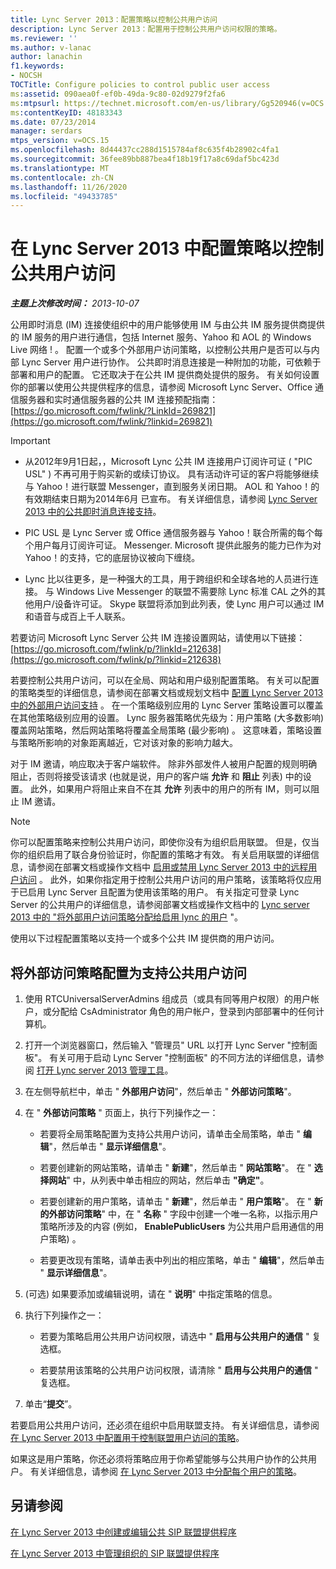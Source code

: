 ```yaml
---
title: Lync Server 2013：配置策略以控制公共用户访问
description: Lync Server 2013：配置用于控制公共用户访问权限的策略。
ms.reviewer: ''
ms.author: v-lanac
author: lanachin
f1.keywords:
- NOCSH
TOCTitle: Configure policies to control public user access
ms:assetid: 090aea0f-ef0b-49da-9c80-02d9279f2fa6
ms:mtpsurl: https://technet.microsoft.com/en-us/library/Gg520946(v=OCS.15)
ms:contentKeyID: 48183343
ms.date: 07/23/2014
manager: serdars
mtps_version: v=OCS.15
ms.openlocfilehash: 8d44437cc288d1515784af8c635f4b28902c4fa1
ms.sourcegitcommit: 36fee89bb887bea4f18b19f17a8c69daf5bc423d
ms.translationtype: MT
ms.contentlocale: zh-CN
ms.lasthandoff: 11/26/2020
ms.locfileid: "49433785"
---
```

# <a name="configure-policies-to-control-public-user-access-in-lync-server-2013"></a>在 Lync Server 2013 中配置策略以控制公共用户访问

<div data-xmlns="http://www.w3.org/1999/xhtml">

<div class="topic" data-xmlns="http://www.w3.org/1999/xhtml" data-msxsl="urn:schemas-microsoft-com:xslt" data-cs="https://msdn.microsoft.com/">

<div data-asp="https://msdn2.microsoft.com/asp">



</div>

<div id="mainSection">

<div id="mainBody">

<span> </span>

_**主题上次修改时间：** 2013-10-07_

公用即时消息 (IM) 连接使组织中的用户能够使用 IM 与由公共 IM 服务提供商提供的 IM 服务的用户进行通信，包括 Internet 服务、Yahoo 和 AOL 的 Windows Live 网络 \! 。 配置一个或多个外部用户访问策略，以控制公共用户是否可以与内部 Lync Server 用户进行协作。 公共即时消息连接是一种附加的功能，可依赖于部署和用户的配置。 它还取决于在公共 IM 提供商处提供的服务。 有关如何设置你的部署以使用公共提供程序的信息，请参阅 Microsoft Lync Server、Office 通信服务器和实时通信服务器的公共 IM 连接预配指南： [https://go.microsoft.com/fwlink/?LinkId=269821](https://go.microsoft.com/fwlink/?linkid=269821)

<div>


> [!IMPORTANT]  
> <UL>
> <LI>
> <P>从2012年9月1日起，，Microsoft Lync 公共 IM 连接用户订阅许可证 ( "PIC USL" ) 不再可用于购买新的或续订协议。 具有活动许可证的客户将能够继续与 Yahoo！进行联盟 Messenger，直到服务关闭日期。 AOL 和 Yahoo！的有效期结束日期为2014年6月 已宣布。 有关详细信息，请参阅 <A href="lync-server-2013-support-for-public-instant-messenger-connectivity.md">Lync Server 2013 中的公共即时消息连接支持</A>。</P>
> <LI>
> <P>PIC USL 是 Lync Server 或 Office 通信服务器与 Yahoo！联合所需的每个每个用户每月订阅许可证。 Messenger. Microsoft 提供此服务的能力已作为对 Yahoo！的支持，它的底层协议被向下缠绕。</P>
> <LI>
> <P>Lync 比以往更多，是一种强大的工具，用于跨组织和全球各地的人员进行连接。 与 Windows Live Messenger 的联盟不需要除 Lync 标准 CAL 之外的其他用户/设备许可证。 Skype 联盟将添加到此列表，使 Lync 用户可以通过 IM 和语音与成百上千人联系。</P></LI></UL>



</div>

若要访问 Microsoft Lync Server 公共 IM 连接设置网站，请使用以下链接： [https://go.microsoft.com/fwlink/p/?linkId=212638](https://go.microsoft.com/fwlink/p/?linkid=212638)

若要控制公共用户访问，可以在全局、网站和用户级别配置策略。 有关可以配置的策略类型的详细信息，请参阅在部署文档或规划文档中 [配置 Lync Server 2013 中的外部用户访问支持](lync-server-2013-configuring-support-for-external-user-access.md) 。 在一个策略级别应用的 Lync Server 策略设置可以覆盖在其他策略级别应用的设置。 Lync 服务器策略优先级为：用户策略 (大多数影响) 覆盖网站策略，然后网站策略将覆盖全局策略 (最少影响) 。 这意味着，策略设置与策略所影响的对象距离越近，它对该对象的影响力越大。

对于 IM 邀请，响应取决于客户端软件。 除非外部发件人被用户配置的规则明确阻止，否则将接受该请求 (也就是说，用户的客户端 **允许** 和 **阻止** 列表) 中的设置。 此外，如果用户将阻止来自不在其 **允许** 列表中的用户的所有 IM，则可以阻止 IM 邀请。

<div>


> [!NOTE]  
> 你可以配置策略来控制公共用户访问，即使你没有为组织启用联盟。 但是，仅当你的组织启用了联合身份验证时，你配置的策略才有效。 有关启用联盟的详细信息，请参阅在部署文档或操作文档中 <A href="lync-server-2013-enable-or-disable-remote-user-access.md">启用或禁用 Lync Server 2013 中的远程用户访问</A> 。 此外，如果你指定用于控制公共用户访问的用户策略，该策略将仅应用于已启用 Lync Server 且配置为使用该策略的用户。 有关指定可登录 Lync Server 的公共用户的详细信息，请参阅部署文档或操作文档中的 <A href="lync-server-2013-assign-an-external-user-access-policy-to-a-lync-enabled-user.md">Lync server 2013 中的 "将外部用户访问策略分配给启用 lync 的用户</A> "。



</div>

使用以下过程配置策略以支持一个或多个公共 IM 提供商的用户访问。

<div>

## <a name="to-configure-an-external-access-policy-to-support-public-user-access"></a>将外部访问策略配置为支持公共用户访问

1.  使用 RTCUniversalServerAdmins 组成员（或具有同等用户权限）的用户帐户，或分配给 CsAdministrator 角色的用户帐户，登录到内部部署中的任何计算机。

2.  打开一个浏览器窗口，然后输入 "管理员" URL 以打开 Lync Server "控制面板"。 有关可用于启动 Lync Server "控制面板" 的不同方法的详细信息，请参阅 [打开 Lync server 2013 管理工具](lync-server-2013-open-lync-server-administrative-tools.md)。

3.  在左侧导航栏中，单击 " **外部用户访问**"，然后单击 " **外部访问策略**"。

4.  在 " **外部访问策略** " 页面上，执行下列操作之一：
    
      - 若要将全局策略配置为支持公共用户访问，请单击全局策略，单击 " **编辑**"，然后单击 " **显示详细信息**"。
    
      - 若要创建新的网站策略，请单击 " **新建**"，然后单击 " **网站策略**"。 在 " **选择网站**" 中，从列表中单击相应的网站，然后单击 **"确定"**。
    
      - 若要创建新的用户策略，请单击 " **新建**"，然后单击 " **用户策略**"。 在 " **新的外部访问策略**" 中，在 " **名称** " 字段中创建一个唯一名称，以指示用户策略所涉及的内容 (例如， **EnablePublicUsers** 为公共用户启用通信的用户策略) 。
    
      - 若要更改现有策略，请单击表中列出的相应策略，单击 " **编辑**"，然后单击 " **显示详细信息**"。

5.   (可选) 如果要添加或编辑说明，请在 " **说明**" 中指定策略的信息。

6.  执行下列操作之一：
    
      - 若要为策略启用公共用户访问权限，请选中 " **启用与公共用户的通信** " 复选框。
    
      - 若要禁用该策略的公共用户访问权限，请清除 " **启用与公共用户的通信** " 复选框。

7.  单击“**提交**”。

若要启用公共用户访问，还必须在组织中启用联盟支持。 有关详细信息，请参阅 [在 Lync Server 2013 中配置用于控制联盟用户访问的策略](lync-server-2013-configure-policies-to-control-federated-user-access.md)。

如果这是用户策略，你还必须将策略应用于你希望能够与公共用户协作的公共用户。 有关详细信息，请参阅 [在 Lync Server 2013 中分配每个用户的策略](lync-server-2013-assigning-per-user-policies.md)。

</div>

<div>

## <a name="see-also"></a>另请参阅


[在 Lync Server 2013 中创建或编辑公共 SIP 联盟提供程序](lync-server-2013-create-or-edit-public-sip-federated-providers.md)  


[在 Lync Server 2013 中管理组织的 SIP 联盟提供程序](lync-server-2013-manage-sip-federated-providers-for-your-organization.md)  
  

</div>

</div>

<span> </span>

</div>

</div>

</div>


